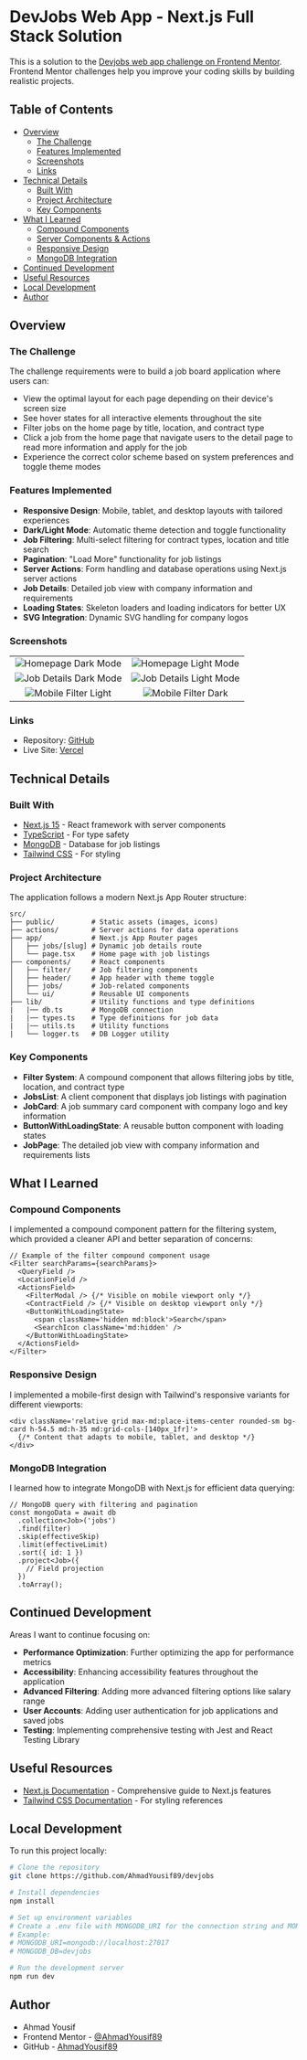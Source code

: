 # DevJobs Web App - Next.js Full Stack Solution

This is a solution to the [Devjobs web app challenge on Frontend Mentor](https://www.frontendmentor.io/challenges/devjobs-web-app-HuvC_LP4l). Frontend Mentor challenges help you improve your coding skills by building realistic projects.

## Table of Contents

- [Overview](#overview)
  - [The Challenge](#the-challenge)
  - [Features Implemented](#features-implemented)
  - [Screenshots](#screenshots)
  - [Links](#links)
- [Technical Details](#technical-details)
  - [Built With](#built-with)
  - [Project Architecture](#project-architecture)
  - [Key Components](#key-components)
- [What I Learned](#what-i-learned)
  - [Compound Components](#compound-components)
  - [Server Components & Actions](#server-components--actions)
  - [Responsive Design](#responsive-design)
  - [MongoDB Integration](#mongodb-integration)
- [Continued Development](#continued-development)
- [Useful Resources](#useful-resources)
- [Local Development](#local-development)
- [Author](#author)

## Overview

### The Challenge

The challenge requirements were to build a job board application where users can:

- View the optimal layout for each page depending on their device's screen size
- See hover states for all interactive elements throughout the site
- Filter jobs on the home page by title, location, and contract type
- Click a job from the home page that navigate users to the detail page to read more information and apply for the job
- Experience the correct color scheme based on system preferences and toggle theme modes

### Features Implemented

- **Responsive Design**: Mobile, tablet, and desktop layouts with tailored experiences
- **Dark/Light Mode**: Automatic theme detection and toggle functionality
- **Job Filtering**: Multi-select filtering for contract types, location and title search
- **Pagination**: "Load More" functionality for job listings
- **Server Actions**: Form handling and database operations using Next.js server actions
- **Job Details**: Detailed job view with company information and requirements
- **Loading States**: Skeleton loaders and loading indicators for better UX
- **SVG Integration**: Dynamic SVG handling for company logos

### Screenshots

<table>
  <tr>
    <td width="50%" align="center"><img src="public/screenshots/homepage-dark.png" alt="Homepage Dark Mode" /></td>
    <td width="50%" align="center"><img src="public/screenshots/homepage-light.png" alt="Homepage Light Mode" /></td>
  </tr>
  <tr>
    <td width="50%" align="center"><img src="public/screenshots/detailspage-dark.png" alt="Job Details Dark Mode" /></td>
    <td width="50%" align="center"><img src="public/screenshots/detailspage-light.png" alt="Job Details Light Mode" /></td>
  </tr>
  <tr>
    <td width="50%" align="center"><img src="public/screenshots/mobile-filter-light.png" alt="Mobile Filter Light" /></td>
    <td width="50%" align="center"><img src="public/screenshots/mobile-filter-dark.png" alt="Mobile Filter Dark" /></td>
  </tr>
</table>

### Links

- Repository: [GitHub](https://github.com/AhmadYousif89/devjobs)
- Live Site: [Vercel](https://devjobs.vercel.app/)

## Technical Details

### Built With

- [Next.js 15](https://nextjs.org/) - React framework with server components
- [TypeScript](https://www.typescriptlang.org/) - For type safety
- [MongoDB](https://www.mongodb.com/) - Database for job listings
- [Tailwind CSS](https://tailwindcss.com/) - For styling

### Project Architecture

The application follows a modern Next.js App Router structure:

```
src/
├── public/         # Static assets (images, icons)
├── actions/        # Server actions for data operations
├── app/            # Next.js App Router pages
│   ├── jobs/[slug] # Dynamic job details route
│   └── page.tsx    # Home page with job listings
├── components/     # React components
│   ├── filter/     # Job filtering components
│   ├── header/     # App header with theme toggle
│   ├── jobs/       # Job-related components
│   └── ui/         # Reusable UI components
├── lib/            # Utility functions and type definitions
|   |── db.ts       # MongoDB connection
|   |── types.ts    # Type definitions for job data
|   |── utils.ts    # Utility functions
|   └── logger.ts   # DB Logger utility

```

### Key Components

- **Filter System**: A compound component that allows filtering jobs by title, location, and contract type
- **JobsList**: A client component that displays job listings with pagination
- **JobCard**: A job summary card component with company logo and key information
- **ButtonWithLoadingState**: A reusable button component with loading states
- **JobPage**: The detailed job view with company information and requirements lists

## What I Learned

### Compound Components

I implemented a compound component pattern for the filtering system, which provided a cleaner API and better separation of concerns:

```tsx
// Example of the filter compound component usage
<Filter searchParams={searchParams}>
  <QueryField />
  <LocationField />
  <ActionsField>
    <FilterModal /> {/* Visible on mobile viewport only */}
    <ContractField /> {/* Visible on desktop viewport only */}
    <ButtonWithLoadingState>
      <span className='hidden md:block'>Search</span>
      <SearchIcon className='md:hidden' />
    </ButtonWithLoadingState>
  </ActionsField>
</Filter>
```

### Responsive Design

I implemented a mobile-first design with Tailwind's responsive variants for different viewports:

```tsx
<div className='relative grid max-md:place-items-center rounded-sm bg-card h-54.5 md:h-35 md:grid-cols-[140px_1fr]'>
  {/* Content that adapts to mobile, tablet, and desktop */}
</div>
```

### MongoDB Integration

I learned how to integrate MongoDB with Next.js for efficient data querying:

```tsx
// MongoDB query with filtering and pagination
const mongoData = await db
  .collection<Job>('jobs')
  .find(filter)
  .skip(effectiveSkip)
  .limit(effectiveLimit)
  .sort({ id: 1 })
  .project<Job>({
    // Field projection
  })
  .toArray();
```

## Continued Development

Areas I want to continue focusing on:

- **Performance Optimization**: Further optimizing the app for performance metrics
- **Accessibility**: Enhancing accessibility features throughout the application
- **Advanced Filtering**: Adding more advanced filtering options like salary range
- **User Accounts**: Adding user authentication for job applications and saved jobs
- **Testing**: Implementing comprehensive testing with Jest and React Testing Library

## Useful Resources

- [Next.js Documentation](https://nextjs.org/docs) - Comprehensive guide to Next.js features
- [Tailwind CSS Documentation](https://tailwindcss.com/docs) - For styling references

## Local Development

To run this project locally:

```bash
# Clone the repository
git clone https://github.com/AhmadYousif89/devjobs

# Install dependencies
npm install

# Set up environment variables
# Create a .env file with MONGODB_URI for the connection string and MONGODB_DB for the database name
# Example:
# MONGODB_URI=mongodb://localhost:27017
# MONGODB_DB=devjobs

# Run the development server
npm run dev
```

## Author

- Ahmad Yousif
- Frontend Mentor - [@AhmadYousif89](https://www.frontendmentor.io/profile/AhmadYousif89)
- GitHub - [AhmadYousif89](https://github.com/AhmadYousif89)
